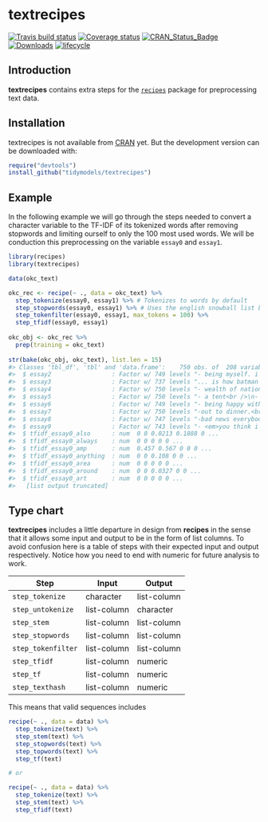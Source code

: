 
<!-- README.md is generated from README.Rmd. Please edit that file -->
textrecipes
===========

[![Travis build status](https://travis-ci.org/tidymodels/textrecipes.svg?branch=master)](https://travis-ci.org/tidymodels/textrecipes) [![Coverage status](https://codecov.io/gh/tidymodels/textrecipes/branch/master/graph/badge.svg)](https://codecov.io/github/tidymodels/textrecipes?branch=master) [![CRAN\_Status\_Badge](http://www.r-pkg.org/badges/version/textrecipes)](http://cran.r-project.org/web/packages/textrecipes) [![Downloads](http://cranlogs.r-pkg.org/badges/textrecipes)](http://cran.rstudio.com/package=textrecipes) [![lifecycle](https://img.shields.io/badge/lifecycle-experimental-orange.svg)](https://www.tidyverse.org/lifecycle/#experimental)

Introduction
------------

**textrecipes** contains extra steps for the [`recipes`](https://CRAN.R-project.org/package=recipes) package for preprocessing text data.

Installation
------------

textrecipes is not available from [CRAN](https://CRAN.R-project.org) yet. But the development version can be downloaded with:

``` r
require("devtools")
install_github("tidymodels/textrecipes")
```

Example
-------

In the following example we will go through the steps needed to convert a character variable to the TF-IDF of its tokenized words after removing stopwords and limiting ourself to only the 100 most used words. We will be conduction this preprocessing on the variable `essay0` and `essay1`.

``` r
library(recipes)
library(textrecipes)

data(okc_text)

okc_rec <- recipe(~ ., data = okc_text) %>%
  step_tokenize(essay0, essay1) %>% # Tokenizes to words by default
  step_stopwords(essay0, essay1) %>% # Uses the english snowball list by default
  step_tokenfilter(essay0, essay1, max_tokens = 100) %>%
  step_tfidf(essay0, essay1)
   
okc_obj <- okc_rec %>%
  prep(training = okc_text)
   
str(bake(okc_obj, okc_text), list.len = 15)
#> Classes 'tbl_df', 'tbl' and 'data.frame':    750 obs. of  208 variables:
#>  $ essay2                 : Factor w/ 749 levels "- being myself. i'm comfortable in my own skin.<br />\n- cooking, eating and washing dishes<br />\n- sleeping &"| __truncated__,..: 743 574 595 385 109 367 719 721 225 449 ...
#>  $ essay3                 : Factor w/ 737 levels "... is how batman i am.<br />\n<br />\ni'm a huge geek.<br />\n<br />\nrecently i've heard \"you're like a stra"| __truncated__,..: 655 192 523 403 675 698 51 46 417 309 ...
#>  $ essay4                 : Factor w/ 750 levels "- wealth of nations, the social contract, the prince.<br />\n<br />\n- coming to america, willy wonka and the c"| __truncated__,..: 611 634 695 638 104 113 378 86 293 323 ...
#>  $ essay5                 : Factor w/ 750 levels "- a tent<br />\n- a good pillow<br />\n- a funny hat in cold weather<br />\n- genuinely good and trustworthy fr"| __truncated__,..: 344 237 536 271 7 383 128 52 688 750 ...
#>  $ essay6                 : Factor w/ 749 levels "- being happy with simple things.<br />\n- whether lightness is unbearable.<br />\n- how to get to know someone"| __truncated__,..: 466 105 332 215 568 35 506 480 317 326 ...
#>  $ essay7                 : Factor w/ 750 levels "-out to dinner.<br />\n-at the movies.<br />\n-having drinks at a spot where i like the atmosphere.<br />\n-coo"| __truncated__,..: 658 419 50 292 552 248 530 116 144 461 ...
#>  $ essay8                 : Factor w/ 747 levels "-bad news everybody i received a message from the people of 2135,\nthey said the aliens attacked and devastated"| __truncated__,..: 254 704 622 548 709 497 347 298 76 42 ...
#>  $ essay9                 : Factor w/ 743 levels "- <em>you think i'm the bee's knees</em> (although obviously that\nwon't slim down the pool at all)<br />\n- <e"| __truncated__,..: 698 643 540 638 530 137 378 320 17 283 ...
#>  $ tfidf_essay0_also      : num  0 0 0.0213 0.1888 0 ...
#>  $ tfidf_essay0_always    : num  0 0 0 0 0 ...
#>  $ tfidf_essay0_amp       : num  0.457 0.567 0 0 0 ...
#>  $ tfidf_essay0_anything  : num  0 0 0.108 0 0 ...
#>  $ tfidf_essay0_area      : num  0 0 0 0 0 ...
#>  $ tfidf_essay0_around    : num  0 0 0.0327 0 0 ...
#>  $ tfidf_essay0_art       : num  0 0 0 0 0 ...
#>   [list output truncated]
```

Type chart
----------

**textrecipes** includes a little departure in design from **recipes** in the sense that it allows some input and output to be in the form of list columns. To avoid confusion here is a table of steps with their expected input and output respectively. Notice how you need to end with numeric for future analysis to work.

| Step               | Input       | Output      |
|--------------------|-------------|-------------|
| `step_tokenize`    | character   | list-column |
| `step_untokenize`  | list-column | character   |
| `step_stem`        | list-column | list-column |
| `step_stopwords`   | list-column | list-column |
| `step_tokenfilter` | list-column | list-column |
| `step_tfidf`       | list-column | numeric     |
| `step_tf`          | list-column | numeric     |
| `step_texthash`    | list-column | numeric     |

This means that valid sequences includes

``` r
recipe(~ ., data = data) %>%
  step_tokenize(text) %>%
  step_stem(text) %>%
  step_stopwords(text) %>%
  step_topwords(text) %>%
  step_tf(text)

# or

recipe(~ ., data = data) %>%
  step_tokenize(text) %>%
  step_stem(text) %>%
  step_tfidf(text)
```
